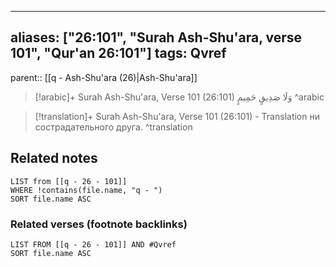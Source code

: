 
---
aliases: ["26:101", "Surah Ash-Shu'ara, verse 101", "Qur'an 26:101"]
tags: Qvref
---

parent:: [[q - Ash-Shu'ara (26)|Ash-Shu'ara]]

> [!arabic]+ Surah Ash-Shu'ara, Verse 101 (26:101)
> <span class="quran-arabic">وَلَا صَدِيقٍ حَمِيمٍ</span>
^arabic

> [!translation]+ Surah Ash-Shu'ara, Verse 101 (26:101) - Translation
> ни сострадательного друга.
^translation



## Related notes
```dataview
LIST from [[q - 26 - 101]]
WHERE !contains(file.name, "q - ")
SORT file.name ASC
```

### Related verses (footnote backlinks)
```dataview
LIST FROM [[q - 26 - 101]] AND #Qvref
SORT file.name ASC
```

